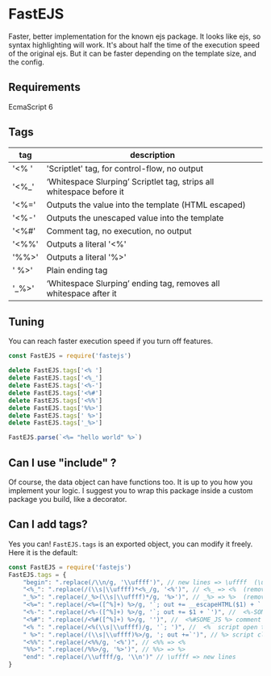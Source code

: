 # FastEJS
Faster, better implementation for the known ejs package.
It looks like ejs, so syntax highlighting will work.
It's about half the time of the execution speed of the original ejs. 
But it can be faster depending on the template size, and the config.

## Requirements
EcmaScript 6

## Tags
| tag | description |
| --- | ----------- |
| '<% ' | 'Scriptlet' tag, for control-flow, no output |
| '<%_' | ‘Whitespace Slurping’ Scriptlet tag, strips all whitespace before it |
| '<%=' | Outputs the value into the template (HTML escaped) |
| '<%-' | Outputs the unescaped value into the template |
| '<%#' | Comment tag, no execution, no output |
| '<%%' | Outputs a literal '<%' |
| '%%>' | Outputs a literal '%>' |
| ' %>'  | Plain ending tag |
| '_%>' | ‘Whitespace Slurping’ ending tag, removes all whitespace after it |

## Tuning
You can reach faster execution speed if you turn off features.

```javascript
const FastEJS = require('fastejs')

delete FastEJS.tags['<% ']
delete FastEJS.tags['<%_']
delete FastEJS.tags['<%-']
delete FastEJS.tags['<%#']
delete FastEJS.tags['<%%']
delete FastEJS.tags['%%>']
delete FastEJS.tags[' %>']
delete FastEJS.tags['_%>']

FastEJS.parse(`<%= "hello world" %>`)
```

## Can I use "include" ?
Of course, the data object can have functions too. It is up to you how you implement your logic.
I suggest you to wrap this package inside a custom package you build, like a decorator.

## Can I add tags?
Yes you can! `FastEJS.tags` is an exported object, you can modify it freely.
Here it is the default:

```javascript
const FastEJS = require('fastejs')
FastEJS.tags = {
    "begin": ".replace(/\\n/g, '\\uffff')", // new lines => \uffff  (\uffff is not a used character so it is perfect for this)
    "<%_": ".replace(/(\\s|\\uffff)*<%_/g, '<%')", // <%_ => <%  (removes all whitespace before it and replaces with <% for later use)
    "_%>": ".replace(/_%>(\\s|\\uffff)*/g, '%>')", // _%> => %>  (removes all whitespace after it and replaces with %> for later use)
    "<%=": ".replace(/<%=([^%]+) %>/g, '`; out += __escapeHTML($1) + `')", // <%=SOME_JS %> escaped output
    "<%-": ".replace(/<%-([^%]+) %>/g, '`; out += $1 + `')", //  <%-SOME_JS %> non-escaped output
    "<%#": ".replace(/<%#([^%]+) %>/g, '')", //  <%#SOME_JS %> comment
    "<% ": ".replace(/<%(\\s|\\uffff)/g, '`; ')", //  <%  script open tag
    " %>": ".replace(/(\\s|\\uffff)%>/g, '; out +=`')", // %> script close tag
    "<%%": ".replace(/<%%/g, '<%')", // <%% => <%
    "%%>": ".replace(/%%>/g, '%>')", // %%> => %>
    "end": ".replace(/\\uffff/g, '\\n')" // \uffff => new lines
}
```
